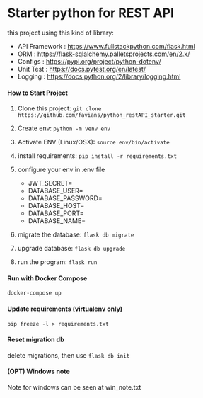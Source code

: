 # Starter python for REST API

this project using this kind of library:
* API Framework : https://www.fullstackpython.com/flask.html
* ORM : https://flask-sqlalchemy.palletsprojects.com/en/2.x/
* Configs : https://pypi.org/project/python-dotenv/
* Unit Test : https://docs.pytest.org/en/latest/
* Logging : https://docs.python.org/2/library/logging.html

#### How to Start Project
1. Clone this project:
    ```git clone https://github.com/favians/python_restAPI_starter.git```

2. Create env:
    ```python -m venv env```

3. Activate ENV (Linux/OSX):
    ```source env/bin/activate```

4. install requirements:
    ```pip install -r requirements.txt```

5. configure your env in .env file

    - JWT_SECRET=
    - DATABASE_USER=
    - DATABASE_PASSWORD=
    - DATABASE_HOST=
    - DATABASE_PORT=
    - DATABASE_NAME=
6. migrate the database:
    ```flask db migrate```
7. upgrade database:
    ```flask db upgrade```
8. run the program:
    ```flask run```

#### Run with Docker Compose
```docker-compose up```

#### Update requirements (virtualenv only)
```pip freeze -l > requirements.txt```

#### Reset migration db
delete migrations, then use ```flask db init```

#### (OPT) Windows note
Note for windows can be seen at win_note.txt
